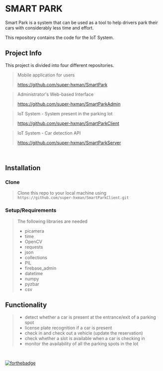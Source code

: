 # SMART PARK 

Smart Park is a system that can be used as a tool to help drivers park their cars with considerably less time and effort.

This repository contains the code for the IoT System.

## Project Info
This project is divided into four different repositories.

> Mobile application for users
> 
> https://github.com/super-hxman/SmartPark

> Administrator's Web-based Interface
> 
> https://github.com/super-hxman/SmartParkAdmin

> IoT System - System present in the parking lot
> 
> https://github.com/super-hxman/SmartParkClient

> IoT System - Car detection API
> 
> https://github.com/super-hxman/SmartParkServer

<br/>

## Installation
### Clone
> Clone this repo to your local machine using `https://github.com/super-hxman/SmartParkClient.git`

### Setup/Requirements
> The following libraries are needed
> - picamera
> - time
> - OpenCV
> - requests
> - json
> - collections
> - PIL
> - firebase_admin
> - datetime
> - numpy
> - pyzbar
> - csv

## Functionality
> - detect whether a car is present at the entrance/exit of a parking spot
> - license plate recognition if a car is present
> - check in and check out a vehicle (update the reservation)
> - check whether a slot is available when a car is checking in
> - monitor the availability of all the parking spots in the lot

<br/>

[![forthebadge](https://forthebadge.com/images/badges/contains-17-coffee-cups.svg)](https://forthebadge.com)